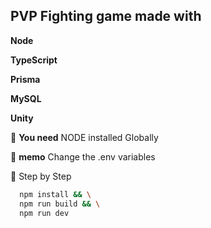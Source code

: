 ## PVP Fighting game made with 
**Node**

**TypeScript**

**Prisma**

**MySQL**

**Unity**

:memo: **You need** NODE installed Globally
 
:memo: **memo** Change the .env variables

:memo: Step by Step
 ```bash
   npm install && \
   npm run build && \
   npm run dev
  ```




